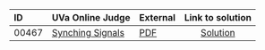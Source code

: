 | ID | UVa Online Judge | External | Link to solution |
|:---|:---|:---|:---:|
| 00467 | [Synching Signals](https://onlinejudge.org/index.php?option=com_onlinejudge&Itemid=8&category=623&page=show_problem&problem=408) | [PDF](https://onlinejudge.org/external/4/467.pdf) | [Solution](https://github.com/versenyi98/uva-solutions/tree/main/solutions/00467%20-%20Synching%20Signals)|
